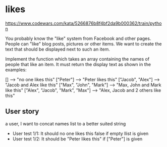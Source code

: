 # likes 

https://www.codewars.com/kata/5266876b8f4bf2da9b000362/train/python

You probably know the "like" system from Facebook and other pages. People can "like" blog posts, pictures or other items. We want to create the text that should be displayed next to such an item.

Implement the function which takes an array containing the names of people that like an item. It must return the display text as shown in the examples:

[]                                -->  "no one likes this"
["Peter"]                         -->  "Peter likes this"
["Jacob", "Alex"]                 -->  "Jacob and Alex like this"
["Max", "John", "Mark"]           -->  "Max, John and Mark like this"
["Alex", "Jacob", "Mark", "Max"]  -->  "Alex, Jacob and 2 others like this"

## User story 
 a user, I want to concat names list to a better suited string 
- User test 1/1: It should  no one likes this false if  empty llist is given
- User test 1/2: It should be "Peter likes this" if ["Peter"]  is given
